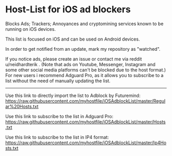# Host-List for iOS ad blockers
Blocks Ads; Trackers; Annoyances and cryptomining services known to be running on iOS devices.

This list is focused on iOS and can be used on Android devices.

In order to get notified from an update, mark my repository as "watched".

If you notice ads, please create an issue or contact me via reddit u/neidhardterik . (Note that ads on Youtube, Messenger, Instagram and some other social media platforms can't be blocked due to the host format.)
For new users i recommend Adguard Pro, as it allows you to subscribe to a list without the need of manually updating the list.

___________________________________________________________________________________________________________________________________

Use this link to directly import the list to Adblock by Futuremind: 
https://raw.githubusercontent.com/myhostfile/iOSAdblockList/master/Regular%20Hosts.txt

Use this link to subscribe to the list in Adguard Pro:
https://raw.githubusercontent.com/myhostfile/iOSAdblockList/master/Hosts.txt

Use this link to subscribe to the list in IP4 format:
https://raw.githubusercontent.com/myhostfile/iOSAdblockList/master/Ip4Hosts.txt
